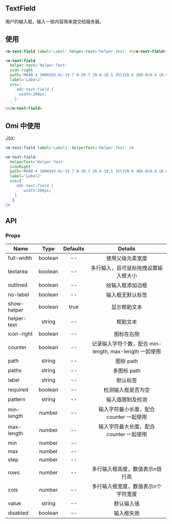 ## TextField 

用户的输入框，输入一些内容用来提交给服务器。

## 使用

```html
<m-text-field label='Label' helper-text='helper text' ></m-text-field>

<m-text-field
  helper-text='Helper Text'
  icon-right
  path='M840.4 300H183.6c-19.7 0-30.7 20.8-18.5 35l328.4 380.8c9.4 10.9 27.5 10.9 37 0L858.9 335c12.2-14.2 1.2-35-18.5-35z'
  label='Label2'
  css='
    .mdc-text-field {
      width:200px;
    }
  '
></m-text-field>
```

## Omi 中使用

JSX:

```jsx
<m-text-field label='Label1' helperText='Helper Text' />

<m-text-field
  helperText='Helper Text'
  iconRight
  path='M840.4 300H183.6c-19.7 0-30.7 20.8-18.5 35l328.4 380.8c9.4 10.9 27.5 10.9 37 0L858.9 335c12.2-14.2 1.2-35-18.5-35z'
  label='Label2'
  css={`
    .mdc-text-field { 
        width:200px;
    }
  `}
/>
```

## API

### Props

|  **Name**  | **Type**        | **Defaults**  | **Details**  |
| ------------- |:-------------:|:-----:|:-------------:|
| full-width | boolean | -- | 使用父级元素宽度 |
| textarea | boolean | -- | 多行输入，且可鼠标拖拽设置输入框大小 |
| outlined | boolean | -- | 给输入框添加边框 |
| no-label | boolean | -- | 输入框无默认标签 |
| show-helper | boolean | true | 显示帮助文本 |
| helper-text | string | -- | 帮助文本 |
| icon-right | boolean | -- | 图标在右侧 |
| counter | boolean | -- | 记录输入字符个数，配合 min-length, max-length 一起使用 |
| path | string | -- | 图标 path |
| paths | string | -- | 多图标 path |
| label | string | -- | 默认标签 |
| required | boolean | -- | 检测输入框是否为空 |
| pattern | string | -- | 输入值限制及检测 |
| min-length | number | -- | 输入字符最小长度，配合 counter 一起使用 |
| max-length | number | -- | 输入字符最大长度，配合 counter 一起使用 |
| min | number | -- |  |
| max | number | -- |  |
| step | number | -- |  |
| rows | number | -- | 多行输入框高度，数值表示n倍行高 |
| cols | number | -- |  多行输入框宽度，数值表示n个字符宽度 |
| value | string | -- | 默认输入值 |
| disabled | boolean | -- | 输入框失效 |
